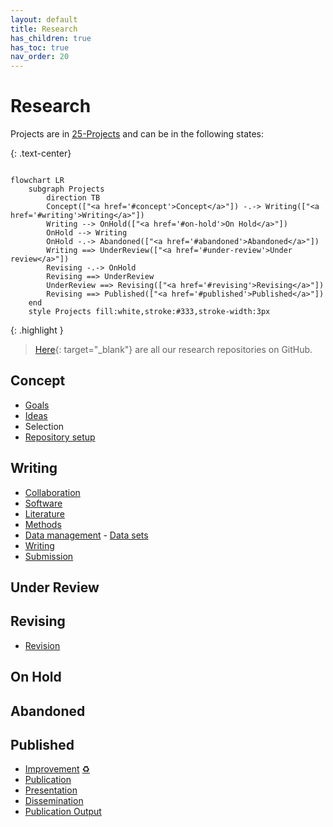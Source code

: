 ```yaml
---
layout: default
title: Research
has_children: true
has_toc: true
nav_order: 20
---
```


# Research

Projects are in [25-Projects](25-projects.html) and can be in the following states:

{: .text-center}
```mermaid

flowchart LR
    subgraph Projects
        direction TB
        Concept(["<a href='#concept'>Concept</a>"]) -.-> Writing(["<a href='#writing'>Writing</a>"])
        Writing --> OnHold(["<a href='#on-hold'>On Hold</a>"])
        OnHold --> Writing
        OnHold -.-> Abandoned(["<a href='#abandoned'>Abandoned</a>"])
        Writing ==> UnderReview(["<a href='#under-review'>Under review</a>"])
        Revising -.-> OnHold
        Revising ==> UnderReview
        UnderReview ==> Revising(["<a href='#revising'>Revising</a>"])
        Revising ==> Published(["<a href='#published'>Published</a>"])
    end
    style Projects fill:white,stroke:#333,stroke-width:3px

```
<!-- TODO: Cover Research data management, and reproducibility (but check with the team before publishing data - make sure confidential data is protected) -->

{: .highlight }
> [Here](https://github.com/orgs/digital-work-lab/repositories?q=topic%3Aresearch){: target="_blank"} are all our research repositories on GitHub.

## Concept

- [Goals](20_processes/20.01.goals.html)
- [Ideas](20_processes/20.09.ideas.html)
- Selection
- [Repository setup](20_processes/20.15.repo-setup.html)

## Writing

- [Collaboration](20_processes/20.16.collaboration.html)
- [Software](24-software.html)
- [Literature](22-literature.html)
- [Methods](20_processes/20.18.methods.html)
- [Data management](20_processes/20.17.data.html) - [Data sets](23-data.html)
- [Writing](20_processes/20.29.writing.html)
- [Submission](20_processes/20.30.pre-submission.html)

## Under Review

## Revising

- [Revision](20_processes/20.32.revision.html)

## On Hold

## Abandoned

## Published

- [Improvement](20_processes/20.35.improvement.html) <a href='{{ site.baseurl }}/docs/00.goals.html'>♻️</a>
- [Publication](20_processes/20.33.publication.html)
- [Presentation](20_processes/20.28.presentation.html)
- [Dissemination](20_processes/20.34.dissemination.html)
- [Publication Output](29-publications.html)
